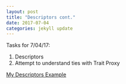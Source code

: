 ```yaml
---
layout: post
title: "Descriptors cont."
date: 2017-07-04
categories: jekyll update
---
```


Tasks for 7/04/17:
1. Descriptors
2. Attempt to understand ties with Trait Proxy

[My Descriptors Example][myex]

[myex]:https://github.com/katierose1029/gsoc_work/blob/master/traitlet_testing/my-traitlet-example.ipynb
